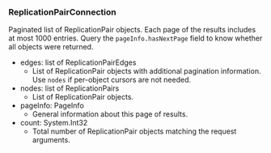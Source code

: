 ### ReplicationPairConnection
Paginated list of ReplicationPair objects. Each page of the results includes at most 1000 entries. Query the `pageInfo.hasNextPage` field to know whether all objects were returned.

- edges: list of ReplicationPairEdges
  - List of ReplicationPair objects with additional pagination information. Use `nodes` if per-object cursors are not needed.
- nodes: list of ReplicationPairs
  - List of ReplicationPair objects.
- pageInfo: PageInfo
  - General information about this page of results.
- count: System.Int32
  - Total number of ReplicationPair objects matching the request arguments.
